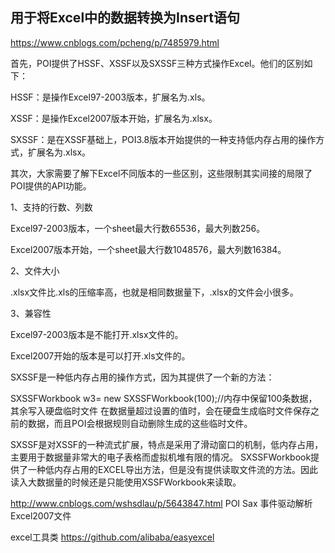 ## 用于将Excel中的数据转换为Insert语句


https://www.cnblogs.com/pcheng/p/7485979.html

首先，POI提供了HSSF、XSSF以及SXSSF三种方式操作Excel。他们的区别如下：

HSSF：是操作Excel97-2003版本，扩展名为.xls。

XSSF：是操作Excel2007版本开始，扩展名为.xlsx。

SXSSF：是在XSSF基础上，POI3.8版本开始提供的一种支持低内存占用的操作方式，扩展名为.xlsx。

 其次，大家需要了解下Excel不同版本的一些区别，这些限制其实间接的局限了POI提供的API功能。

1、支持的行数、列数

Excel97-2003版本，一个sheet最大行数65536，最大列数256。

Excel2007版本开始，一个sheet最大行数1048576，最大列数16384。

2、文件大小

.xlsx文件比.xls的压缩率高，也就是相同数据量下，.xlsx的文件会小很多。

3、兼容性

Excel97-2003版本是不能打开.xlsx文件的。

Excel2007开始的版本是可以打开.xls文件的。

SXSSF是一种低内存占用的操作方式，因为其提供了一个新的方法：

SXSSFWorkbook w3= new SXSSFWorkbook(100);//内存中保留100条数据，其余写入硬盘临时文件
在数据量超过设置的值时，会在硬盘生成临时文件保存之前的数据，而且POI会根据规则自动删除生成的这些临时文件。

SXSSF是对XSSF的一种流式扩展，特点是采用了滑动窗口的机制，低内存占用，主要用于数据量非常大的电子表格而虚拟机堆有限的情况。
SXSSFWorkbook提供了一种低内存占用的EXCEL导出方法，但是没有提供读取文件流的方法。因此读入大数据量的时候还是只能使用XSSFWorkbook来读取。

http://www.cnblogs.com/wshsdlau/p/5643847.html
POI Sax 事件驱动解析Excel2007文件

excel工具类
https://github.com/alibaba/easyexcel



